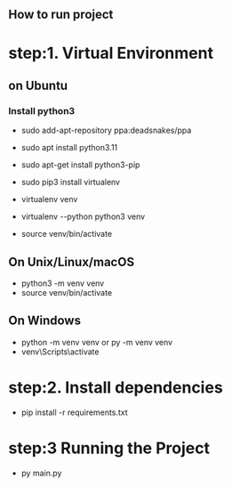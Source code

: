 ## How to run project


# step:1. Virtual Environment

## on Ubuntu
### Install python3
- sudo add-apt-repository ppa:deadsnakes/ppa
- sudo apt install python3.11

- sudo apt-get install python3-pip
- sudo pip3 install virtualenv
- virtualenv venv
- virtualenv --python python3 venv
- source venv/bin/activate

## On Unix/Linux/macOS
- python3 -m venv venv
- source venv/bin/activate

## On Windows
- python -m venv venv or py -m venv venv
- venv\Scripts\activate

# step:2. Install dependencies
- pip install -r requirements.txt

# step:3 Running the Project
- py main.py